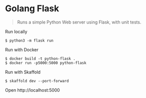 # Golang Flask

> Runs a simple Python Web server using Flask, with unit tests.

Run locally

```shellsession
$ python3 -m flask run
```

Run with Docker

```shellsession
$ docker build -t python-flask .
$ docker run -p5000:5000 python-flask
```

Run with Skaffold

```shellsession
$ skaffold dev --port-forward
```

Open http://localhost:5000

